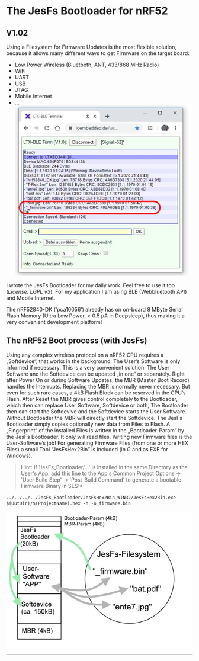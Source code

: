 # The JesFs Bootloader for nRF52 #
## V1.02 ##

Using a Filesystem for Firmware Updates is the most flexible solution, because it allows many different ways to get Firmware on the target board:

- Low Power Wireless (Bluetooth, ANT, 433/868 MHz Radio)
- WiFi
- UART
- USB
- JTAG
- Mobile Internet
- …
![BLE Terminal for File Transfer](https://github.com/joembedded/JesFs_Bootloader/blob/master/Docu/BLE_Term.jpg)

I wrote the JesFs Bootloader for my daily work. Feel free to use it too (*License: LGPL v3*).
For my application I am using BLE (Webbluetooth API) and Mobile Internet.

The nRF52840-DK (‘pca10056’) already has on on-board 8 MByte Serial Flash Memory (Ultra Low Power, < 0.5 µA in Deepsleep), thus making it a very convenient development platform! 

## The nRF52 Boot process (with JesFs) ##

Using any complex wireless protocol on a nRF52 CPU requires a „Softdevice“, that works in the background. The User‘s Software is only informed if necessary. This is a very convenient solution.
The User Software and the Softdevice can be updated „in one“ or separately.
Right after Power On or during Software Updates, the MBR (Master Boot Record) handles the Interrupts. Replacing the MBR is normally never necessary. But even for such rare cases, a 4kB Flash Block can be reserved in the CPU‘s Flash. 
After Reset the MBR gives control completely to the Bootloader, which then can replace User Software, Softdevice or both, The Bootloader then can start the Softdevive and the Softdevice starts the User Software.
Without Bootloader the MBR will directly start the Softdevice.
The JesFs Bootloader simply copies optionally new data from Files to Flash. A „Fingerprint“ of the installed Files is written in the „Bootloader-Param“ by the JesFs Bootloader. It only will read files. Writing new Firmware files is the User-Software‘s job! 
For generating Firmware Files (from one or more HEX Files) a small Tool “JesFsHex2Bin” is included (in C and as EXE for Windows).

> Hint: If 'JesFs_Bootloader/...' is installed in the same Directory as the User's App, add this line to the App's Common Project  Options -> 'User Build Step' -> 'Post-Build Command' to generate a bootable Firmware Binary in SES:*
>
    ../../../../JesFs_Bootloader/JesFsHex2Bin_WIN32/JesFsHex2Bin.exe $(OutDir)/$(ProjectName).hex -h -o_firmware.bin


![nRF52 Components](https://github.com/joembedded/JesFs_Bootloader/blob/master/Docu/Components.jpg)
***